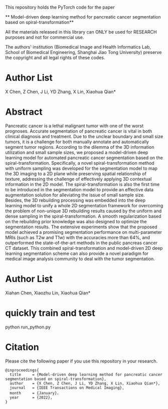 
This repository holds the PyTorch code for the paper

** Model-driven deep learning method for pancreatic cancer segmentation based on spiral-transformation** 
 

All the materials released in this library can ONLY be used for RESEARCH purposes and not for commercial use.

The authors' institution (Biomedical Image and Health Informatics Lab, School of Biomedical Engineering, Shanghai Jiao Tong University) preserve the copyright and all legal rights of these codes.

# Author List
X Chen, Z Chen, J Li, YD Zhang, X Lin, Xiaohua Qian*

# Abstract
Pancreatic cancer is a lethal malignant tumor with one of the worst prognoses. Accurate segmentation of pancreatic cancer is vital in both clinical diagnosis and treatment. Due to the unclear boundary and small size tumors, it is a challenge for both manually annotate and automatically segment tumor regions. According to the dilemma of the 3D information utilization and small sample sizes, we proposed a model-driven deep learning model for automated pancreatic cancer segmentation based on the spiral-transformation. Specifically, a novel spiral-transformation method with uniform sampling was developed for the segmentation model to map the 3D imaging to a 2D plane while preserving spatial relationship of texture, addressing the challenge of effectively applying 3D contextual information in the 2D model. The spiral-transformation is also the first time to be introduced in the segmentation model to provide an effective data augmentation solution for alleviating the issue of small sample size. Besides, the 3D rebuilding processing was embedded into the deep learning model to unify a whole 2D segmentation framework for overcoming the problem of non-unique 3D rebuilding results caused by the uniform and dense sampling in the spiral-transformation. A smooth regularization based on the rebuilding prior knowledge was also designed to optimize the segmentation results. The extensive experiments show that the proposed model achieved a promising segmentation performance on multi-parameter MRIs (such as T2w and T1w) with the accuracies more than 64%, and outperformed the state-of-the-art methods in the public pancreas cancer CT dataset. This combined spiral-transformation and model-driven 2D deep learning segmentation scheme can also provide a novel paradigm for medical image analysis community to deal with the tumor segmentation.
# Author List
Xiahan Chen, Xiaozhu Lin, Xiaohua Qian*
# quickly train and test
python run_python.py

# Citation
Please cite the following paper if you use this repository in your research.
```
@inproceedings{
  title     = {Model-driven deep learning method for pancreatic cancer segmentation based on spiral-transformation},
  author    = {X Chen, Z Chen, J Li, YD Zhang, X Lin, Xiaohua Qian*},
  journal   = {IEEE Transactions on Medical Imaging},
  month     = {January}，
  year      = {2022},
}
```
